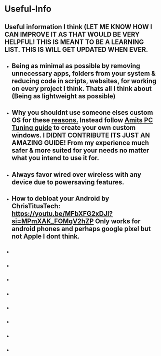 # Useful-Info
## Useful information I think (LET ME KNOW HOW I CAN IMPROVE IT AS THAT WOULD BE VERY HELPFUL! THIS IS MEANT TO BE A LEARNING LIST. THIS IS WILL GET UPDATED WHEN EVER.

- ## Being as minimal as possible by removing unnecessary apps, folders from your system & reducing code in scripts, websites, for working on every project I think. Thats all I think about (Being as lightweight as possible)

- ## Why you shouldnt use someone elses custom OS for these [reasons.](/Dont-use-customos.md) Instead follow [Amits PC Tuning guide](https://github.com/amitxv/PC-Tuning) to create your own custom windows. I DIDNT CONTRIBUTE ITS JUST AN AMAZING GUIDE! From my experience much safer & more suited for your needs no matter what you intend to use it for.

- ## Always favor wired over wireless with any device due to powersaving features.

- ## How to debloat your Android by ChrisTitusTech: https://youtu.be/MFbXFG2xDJI?si=MPmXAK_FOMqV2hZP Only works for android phones and perhaps google pixel but not Apple I dont think.

- ##

- ##

- ##

- ##

- ##

- ##

- ##

- ##
